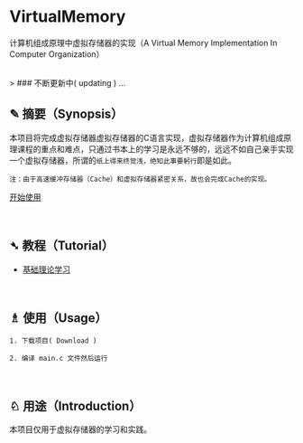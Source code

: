 # VirtualMemory
计算机组成原理中虚拟存储器的实现（A Virtual Memory Implementation In Computer Organization）

<br>
> ### 不断更新中( updating ) ...

<br>

## ✎ 摘要（Synopsis）

本项目将完成虚拟存储器虚拟存储器的C语言实现，虚拟存储器作为计算机组成原理课程的重点和难点，只通过书本上的学习是永远不够的，远远不如自己亲手实现一个虚拟存储器，所谓的```纸上得来终觉浅，绝知此事要躬行```即是如此。

```注：由于高速缓冲存储器（Cache）和虚拟存储器紧密关系，故也会完成Cache的实现。```


[开始使用](#article-usage)

<br>

## ➴ 教程（Tutorial）

- [基础理论学习](https://github.com/Lvsi-China/VirtualMemory/blob/master/docs/1.md)

<br/>

## <span id="article-usage">♗ 使用（Usage）</span>
	1. 下载项目( Download )

	2. 编译 main.c 文件然后运行
<br>

## ♘ 用途（Introduction）
本项目仅用于虚拟存储器的学习和实践。
